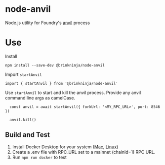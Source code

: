 # node-anvil

Node.js utility for Foundry's [anvil](https://book.getfoundry.sh/reference/cli/anvil) process

# Use

Install

```
npm install --save-dev @brinkninja/node-anvil
```

Import `startAnvil`

```
import { startAnvil } from '@brinkninja/node-anvil'
```

Use `startAnvil` to start and kill the anvil process. Provide any anvil command line args as camelCase.

```
  const anvil = await startAnvil({ forkUrl: '<MY_RPC_URL>', port: 8546 })

  anvil.kill()
```

## Build and Test

1) Install Docker Desktop for your system ([Mac](https://docs.docker.com/desktop/install/mac-install/), [Linux](https://docs.docker.com/desktop/install/linux-install/))
2) Create a .env file with RPC_URL set to a mainnet (chainId=1) RPC URL.
3) Run `npm run docker` to test
